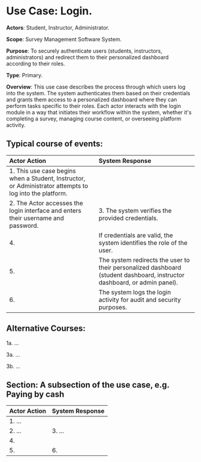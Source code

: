 Use Case: Login.
=================================
**Actors**: Student, Instructor, Administrator.

**Scope**: Survey Management Software System.

**Purpose**: To securely authenticate users (students, instructors, administrators) and redirect them to their personalized dashboard according to their roles.

**Type**: Primary.

**Overview**: This use case describes the process through which users log into the system. The system authenticates them based on their credentials and grants them access to a personalized dashboard where they can perform tasks specific to their roles. Each actor interacts with the login module in a way that initiates their workflow within the system, whether it's completing a survey, managing course content, or overseeing platform activity.

Typical course of events:
----------------------

| Actor Action | System Response |
|:--------------|:----------------|
| 1. This use case begins when a Student, Instructor, or Administrator attempts to log into the platform. | |
| 2. The Actor accesses the login interface and enters their username and password. | 3. The system verifies the provided credentials. |
|4. |If credentials are valid, the system identifies the role of the user.|
|5. | The system redirects the user to their personalized dashboard (student dashboard, instructor dashboard, or admin panel). |
|6. | The system logs the login activity for audit and security purposes. |


Alternative Courses:
-----------
1a. ...

3a. ...

3b. ...

Section: A subsection of the use case, e.g. Paying by cash
-----------
| Actor Action | System Response |
|:--------------|:----------------|
| 1. ...| |
| 2. ... | 3. ... |
|4. ||
|5. | 6. |
